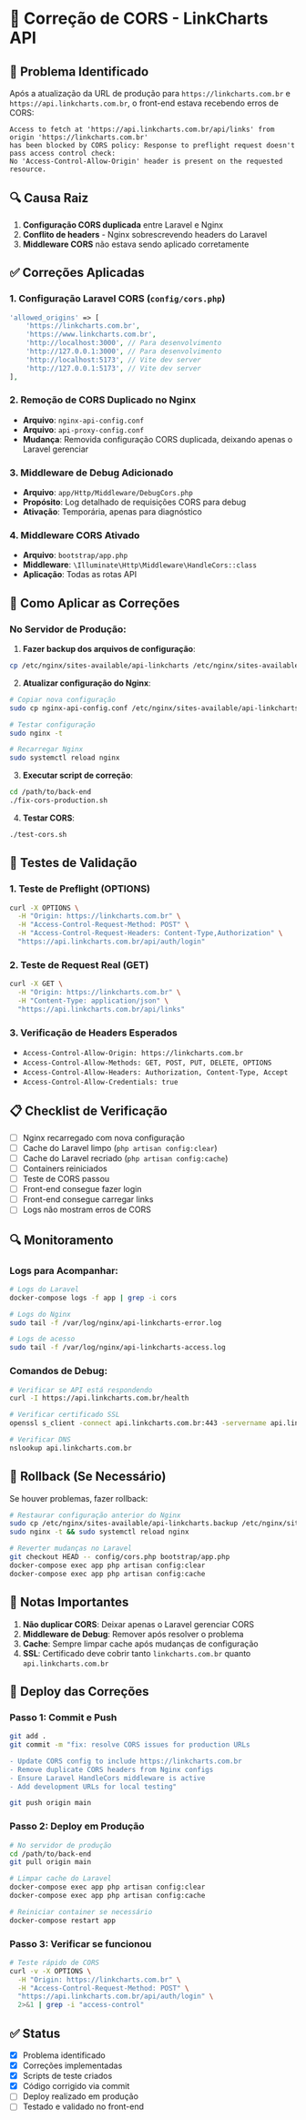# 🔧 Correção de CORS - LinkCharts API

## 🎯 Problema Identificado

Após a atualização da URL de produção para `https://linkcharts.com.br` e `https://api.linkcharts.com.br`, o front-end estava recebendo erros de CORS:

```
Access to fetch at 'https://api.linkcharts.com.br/api/links' from origin 'https://linkcharts.com.br' 
has been blocked by CORS policy: Response to preflight request doesn't pass access control check: 
No 'Access-Control-Allow-Origin' header is present on the requested resource.
```

## 🔍 Causa Raiz

1. **Configuração CORS duplicada** entre Laravel e Nginx
2. **Conflito de headers** - Nginx sobrescrevendo headers do Laravel
3. **Middleware CORS** não estava sendo aplicado corretamente

## ✅ Correções Aplicadas

### 1. Configuração Laravel CORS (`config/cors.php`)
```php
'allowed_origins' => [
    'https://linkcharts.com.br',
    'https://www.linkcharts.com.br',
    'http://localhost:3000', // Para desenvolvimento
    'http://127.0.0.1:3000', // Para desenvolvimento
    'http://localhost:5173', // Vite dev server
    'http://127.0.0.1:5173', // Vite dev server
],
```

### 2. Remoção de CORS Duplicado no Nginx
- **Arquivo**: `nginx-api-config.conf`
- **Arquivo**: `api-proxy-config.conf`
- **Mudança**: Removida configuração CORS duplicada, deixando apenas o Laravel gerenciar

### 3. Middleware de Debug Adicionado
- **Arquivo**: `app/Http/Middleware/DebugCors.php`
- **Propósito**: Log detalhado de requisições CORS para debug
- **Ativação**: Temporária, apenas para diagnóstico

### 4. Middleware CORS Ativado
- **Arquivo**: `bootstrap/app.php`
- **Middleware**: `\Illuminate\Http\Middleware\HandleCors::class`
- **Aplicação**: Todas as rotas API

## 🚀 Como Aplicar as Correções

### No Servidor de Produção:

1. **Fazer backup dos arquivos de configuração**:
```bash
cp /etc/nginx/sites-available/api-linkcharts /etc/nginx/sites-available/api-linkcharts.backup
```

2. **Atualizar configuração do Nginx**:
```bash
# Copiar nova configuração
sudo cp nginx-api-config.conf /etc/nginx/sites-available/api-linkcharts

# Testar configuração
sudo nginx -t

# Recarregar Nginx
sudo systemctl reload nginx
```

3. **Executar script de correção**:
```bash
cd /path/to/back-end
./fix-cors-production.sh
```

4. **Testar CORS**:
```bash
./test-cors.sh
```

## 🧪 Testes de Validação

### 1. Teste de Preflight (OPTIONS)
```bash
curl -X OPTIONS \
  -H "Origin: https://linkcharts.com.br" \
  -H "Access-Control-Request-Method: POST" \
  -H "Access-Control-Request-Headers: Content-Type,Authorization" \
  "https://api.linkcharts.com.br/api/auth/login"
```

### 2. Teste de Request Real (GET)
```bash
curl -X GET \
  -H "Origin: https://linkcharts.com.br" \
  -H "Content-Type: application/json" \
  "https://api.linkcharts.com.br/api/links"
```

### 3. Verificação de Headers Esperados
- `Access-Control-Allow-Origin: https://linkcharts.com.br`
- `Access-Control-Allow-Methods: GET, POST, PUT, DELETE, OPTIONS`
- `Access-Control-Allow-Headers: Authorization, Content-Type, Accept`
- `Access-Control-Allow-Credentials: true`

## 📋 Checklist de Verificação

- [ ] Nginx recarregado com nova configuração
- [ ] Cache do Laravel limpo (`php artisan config:clear`)
- [ ] Cache do Laravel recriado (`php artisan config:cache`)
- [ ] Containers reiniciados
- [ ] Teste de CORS passou
- [ ] Front-end consegue fazer login
- [ ] Front-end consegue carregar links
- [ ] Logs não mostram erros de CORS

## 🔍 Monitoramento

### Logs para Acompanhar:
```bash
# Logs do Laravel
docker-compose logs -f app | grep -i cors

# Logs do Nginx
sudo tail -f /var/log/nginx/api-linkcharts-error.log

# Logs de acesso
sudo tail -f /var/log/nginx/api-linkcharts-access.log
```

### Comandos de Debug:
```bash
# Verificar se API está respondendo
curl -I https://api.linkcharts.com.br/health

# Verificar certificado SSL
openssl s_client -connect api.linkcharts.com.br:443 -servername api.linkcharts.com.br

# Verificar DNS
nslookup api.linkcharts.com.br
```

## 🚨 Rollback (Se Necessário)

Se houver problemas, fazer rollback:

```bash
# Restaurar configuração anterior do Nginx
sudo cp /etc/nginx/sites-available/api-linkcharts.backup /etc/nginx/sites-available/api-linkcharts
sudo nginx -t && sudo systemctl reload nginx

# Reverter mudanças no Laravel
git checkout HEAD -- config/cors.php bootstrap/app.php
docker-compose exec app php artisan config:clear
docker-compose exec app php artisan config:cache
```

## 📝 Notas Importantes

1. **Não duplicar CORS**: Deixar apenas o Laravel gerenciar CORS
2. **Middleware de Debug**: Remover após resolver o problema
3. **Cache**: Sempre limpar cache após mudanças de configuração
4. **SSL**: Certificado deve cobrir tanto `linkcharts.com.br` quanto `api.linkcharts.com.br`

## 🚀 Deploy das Correções

### Passo 1: Commit e Push
```bash
git add .
git commit -m "fix: resolve CORS issues for production URLs

- Update CORS config to include https://linkcharts.com.br
- Remove duplicate CORS headers from Nginx configs
- Ensure Laravel HandleCors middleware is active
- Add development URLs for local testing"

git push origin main
```

### Passo 2: Deploy em Produção
```bash
# No servidor de produção
cd /path/to/back-end
git pull origin main

# Limpar cache do Laravel
docker-compose exec app php artisan config:clear
docker-compose exec app php artisan config:cache

# Reiniciar container se necessário
docker-compose restart app
```

### Passo 3: Verificar se funcionou
```bash
# Teste rápido de CORS
curl -v -X OPTIONS \
  -H "Origin: https://linkcharts.com.br" \
  -H "Access-Control-Request-Method: POST" \
  "https://api.linkcharts.com.br/api/auth/login" \
  2>&1 | grep -i "access-control"
```

## ✅ Status

- [x] Problema identificado
- [x] Correções implementadas
- [x] Scripts de teste criados
- [x] Código corrigido via commit
- [ ] Deploy realizado em produção
- [ ] Testado e validado no front-end
